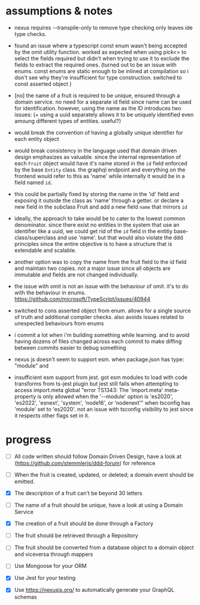 # assumptions & notes

- nexus requires --transpile-only to remove type checking only leaves ide type checks.

- found an issue where a typescript const enum wasn't being accepted by the omit utility function. worked as expected when using pick<> to select the fields required but didn't when trying to use it to exclude the fields to extract the required ones. (turned out to be an issue with enums. const enums are static enough to be inlined at compilation so i don't see why they're insufficient for type construction. switched to const asserted object
  )

- [no] the name of a fruit is required to be unique, ensured through a domain service. no need for a separate id field since name can be used for identification. however, using the name as the ID introduces two issues: (+ using a uuid separately allows it to be uniquely identified even amoung different types of entities. useful?)

- would break the convention of having a globally unique identifier for each entity object

- would break consistency in the language used that domain driven design emphasizes as valuable. since the internal representation of each `Fruit` object would have it's name stored in the `id` field enforced by the base `Entity` class. the graphql endpoint and everything on the frontend would refer to this as 'name' while internally it would be in a field named `id`.

- this could be partially fixed by storing the name in the 'id' field and exposing it outside the class as 'name' through a getter. or declare a new field in the subclass Fruit and add a new field `name` that mirrors `id`

- ideally, the approach to take would be to cater to the lowest common denominator. since there exist no entities in the system that use an identifier like a uuid, we could get rid of the `id` field in the entitiy base-class/superclass and use 'name'. but that would also violate the ddd principles since the entire objective is to have a structure that is extendable and scalable.

- another option was to copy the name from the fruit field to the id field and maintain two copies. not a major issue since all objects are immutable and fields are not changed individually.

- the issue with omit is not an issue with the behaviour of omit. it's to do with the behaviour in enums.
  <https://github.com/microsoft/TypeScript/issues/40944>

- switched to cons asserted object from enum. allows for a single source of truth and additional compiler checks. also avoids issues related to unexpected behaviours from enums

- i commit a lot when i'm building something while learning. and to avoid having dozens of files changed across each commit to make diffing between commits easier to debug something

- nexus js doesn't seem to support esm. when package.json has type: "module" and

- insufficient esm support from jest. got esm modules to load with code transforms from ts-jest plugin but jest still fails when attempting to access import.meta global
  "error TS1343: The 'import.meta' meta-property is only allowed when the '--module' option is 'es2020', 'es2022', 'esnext', 'system', 'node16', or 'nodenext'" when tsconfig has 'module' set to 'es2020'. not an issue with tsconfig visibility to jest since it respects other flags set in it.

# progress

- [ ] All code written should follow Domain Driven Design, have a look at (<https://github.com/stemmlerjs/ddd-forum>) for reference

- [ ] When the fruit is created, updated, or deleted; a domain event should be emitted.

- [x] The description of a fruit can't be beyond 30 letters

- [ ] The name of a fruit should be unique, have a look at using a Domain Service

- [x] The creation of a fruit should be done through a Factory

- [ ] The fruit should be retrieved through a Repository

- [ ] The fruit should be converted from a database object to a domain object and viceversa through mappers

- [ ] Use Mongoose for your ORM

- [x] Use Jest for your testing

- [x] Use <https://nexusjs.org/> to automatically generate your GraphQL schemas
